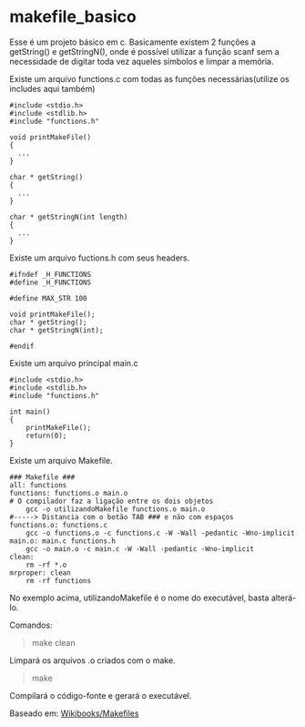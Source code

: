 # makefile_basico

Esse é um projeto básico em c.
Basicamente existem 2 funções a getString() e getStringN(), onde é possível utilizar
a função scanf sem a necessidade de digitar toda vez aqueles símbolos e limpar a memória.

Existe um arquivo functions.c com todas as funções necessárias(utilize os includes aqui também)

```
#include <stdio.h>
#include <stdlib.h>
#include "functions.h"

void printMakeFile()
{
  ...
}

char * getString()
{
  ...
}

char * getStringN(int length)
{
  ...
}

```

Existe um arquivo fuctions.h com seus headers.

```
#ifndef _H_FUNCTIONS
#define _H_FUNCTIONS

#define MAX_STR 100

void printMakeFile();
char * getString();
char * getStringN(int);

#endif
```

Existe um arquivo principal main.c

```
#include <stdio.h>
#include <stdlib.h>
#include "functions.h"

int main()
{
	printMakeFile();
	return(0);
}
```

Existe um arquivo Makefile.

```
### Makefile ###
all: functions
functions: functions.o main.o
# O compilador faz a ligação entre os dois objetos
	gcc -o utilizandoMakefile functions.o main.o
#-----> Distancia com o botão TAB ### e não com espaços
functions.o: functions.c
	gcc -o functions.o -c functions.c -W -Wall -pedantic -Wno-implicit
main.o: main.c functions.h
	gcc -o main.o -c main.c -W -Wall -pedantic -Wno-implicit
clean:
	rm -rf *.o
mrproper: clean
	rm -rf functions
```
No exemplo acima, utilizandoMakefile é o nome do executável, basta alterá-lo.

Comandos:

>make clean

Limpará os arquivos .o criados com o make.

>make

Compilará o código-fonte e gerará o executável.

Baseado em:
[Wikibooks/Makefiles](https://pt.wikibooks.org/wiki/Programar_em_C/Makefiles)
